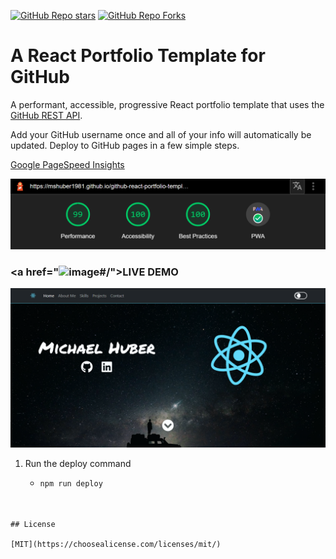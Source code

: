 [![GitHub Repo stars](https://img.shields.io/github/stars/mshuber1981/github-react-portfolio-template?color=%2361dbfb&style=for-the-badge&logo=github)](https://github.com/mshuber1981/github-react-portfolio-template/stargazers/) [![GitHub Repo Forks](https://img.shields.io/github/forks/mshuber1981/github-react-portfolio-template?color=%2361dbfb&style=for-the-badge&logo=github&label=Forks)](https://github.com/mshuber1981/github-react-portfolio-template/network/members)

# A React Portfolio Template for GitHub

A performant, accessible, progressive React portfolio template that uses the [GitHub REST API](https://docs.github.com/en/free-pro-team@latest/rest).

Add your GitHub username once and all of your info will automatically be updated. Deploy to GitHub pages in a few simple steps.

[Google PageSpeed Insights](https://developers.google.com/speed/pagespeed/insights/)

![Page Speed](/README_images/speed.png)

### <a href="<img width="1440" alt="image" src="https://user-images.githubusercontent.com/66947064/215591409-7b2e0b0a-3ea8-4760-bb4a-f69e75e8edf9.png">#/">LIVE DEMO</a>

![Project Preview](/README_images/preview.png)






1. Run the deploy command

   - ```bash
     npm run deploy




```
## License

[MIT](https://choosealicense.com/licenses/mit/)
